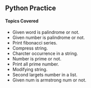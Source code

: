 ## Python Practice 
#### Topics Covered
- Given word is palindrome or not.
- Given number is palindrome or not.
- Print fibonacci series.
- Compress string.
- Charcter occurrence in a string.
- Number is prime or not.
- Print all prime number.
- Modifying string.
- Second largets number in a list.
- Given num is armstrong num or not.
